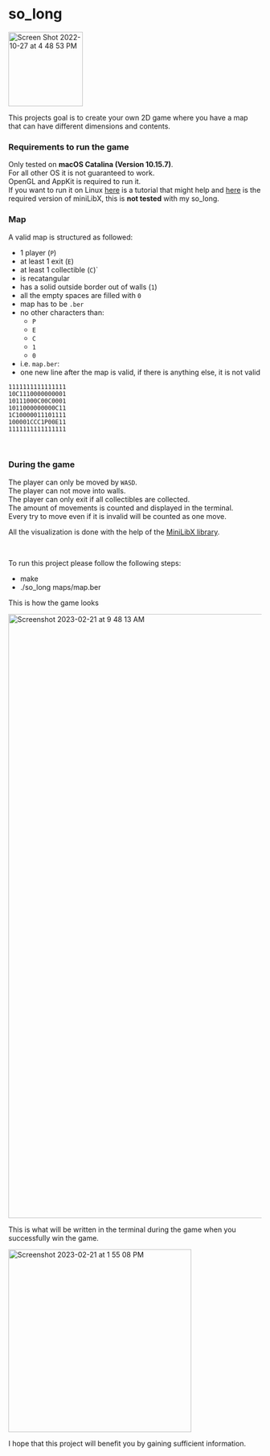 # so_long

<img width="148" alt="Screen Shot 2022-10-27 at 4 48 53 PM" src="https://user-images.githubusercontent.com/101207512/198288676-75544726-b480-451f-9033-43d1ad8a898f.png">

This projects goal is to create your own 2D game where you have a map that can have different dimensions and contents.<br>

### Requirements to run the game
Only tested on **macOS Catalina (Version 10.15.7)**.<br>
For all other OS it is not guaranteed to work.<br>
OpenGL and AppKit is required to run it.<br>
If you want to run it on Linux [here](https://harm-smits.github.io/42docs/libs/minilibx/getting_started.html#compilation-on-linux) is a tutorial that might help and [here](https://github.com/42Paris/minilibx-linux) is the required version of miniLibX, this is **not tested** with my so_long.<br>

### Map
A valid map is structured as followed:<br>
- 1 player (`P`)
- at least 1 exit (`E`)
- at least 1 collectible (`C`)`
- is recatangular
- has a solid outside border out of walls (`1`)
- all the empty spaces are filled with `0`
- map has to be `.ber`
- no other characters than:
  * `P`
  * `E`
  * `C`
  * `1`
  * `0`
- i.e. `map.ber`:
- one new line after the map is valid, if there is anything else, it is not valid

```
1111111111111111
10C1110000000001
10111000C00C0001
1011000000000C11
1C10000011101111
100001CCC1P00E11
1111111111111111
```

<br>

### During the game
The player can only be moved by `WASD`.<br>
The player can not move into walls.<br>
The player can only exit if all collectibles are collected.<br>
The amount of movements is counted and displayed in the terminal.<br>
Every try to move even if it is invalid will be counted as one move.<br>

All the visualization is done with the help of the [MiniLibX library](https://github.com/tblaase/so_long/tree/master/mlx "https://github.com/tblaase/so_long/tree/master/mlx").

<br>

To run this project please follow the following steps:
- make
- ./so_long maps/map.ber

This is how the game looks

<img width="1203" alt="Screenshot 2023-02-21 at 9 48 13 AM" src="https://user-images.githubusercontent.com/101207512/220309178-64ae873b-7c1f-4e98-bdee-69e3f3f512c6.png">

This is what will be written in the terminal during the game when you successfully win the game.

<img width="364" alt="Screenshot 2023-02-21 at 1 55 08 PM" src="https://user-images.githubusercontent.com/101207512/220311591-696c5ca0-98e7-4407-8a1e-fafc6c0e3b81.png">

I hope that this project will benefit you by gaining sufficient information.
